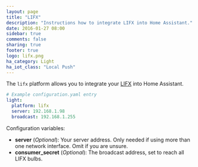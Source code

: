 ```yaml
---
layout: page
title: "LIFX"
description: "Instructions how to integrate LIFX into Home Assistant."
date: 2016-01-27 08:00
sidebar: true
comments: false
sharing: true
footer: true
logo: lifx.png
ha_category: Light
ha_iot_class: "Local Push"
---
```


The `lifx` platform allows you to integrate your [LIFX](http://www.lifx.com) into Home Assistant.

```yaml
# Example configuration.yaml entry
light:
  platform: lifx
  server: 192.168.1.98
  broadcast: 192.168.1.255
```
Configuration variables:

- **server** (*Optional*): Your server address. Only needed if using more than one network interface. Omit if you are unsure.
- **consumer_secret** (*Optional*): The broadcast address, set to reach all LIFX bulbs.

